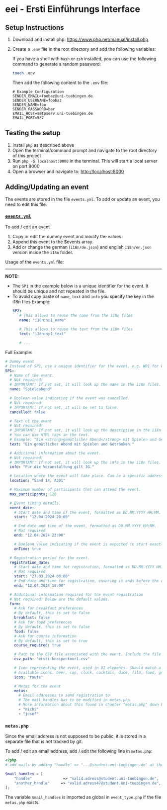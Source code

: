 # eei - Ersti Einführungs Interface

## Setup Instructions

1. Download and install php: https://www.php.net/manual/install.php
2. Create a `.env` file in the root directory and add the following variables:

   If you have a shell with `bash` or `zsh` installed, you can use the following command to generate a random password:

    ```bash
    touch .env
    ```

   Then add the following content to the `.env` file:

    ```dotenv
    # Example Configuration
    SENDER_EMAIL=foobaz@uni-tuebingen.de
    SENDER_USERNAME=foobaz
    SENDER_NAME=foo
    SENDER_PASSWORD=bar
    EMAIL_HOST=smtpserv.uni-tuebingen.de
    EMAIL_PORT=587
    ```

## Testing the setup

1. Install `php` as described above
2. Open the terminal/command prompt and navigate to the root directory of this project
3. Run `php -S localhost:8000` in the terminal. This will start a local server on port 8000
4. Open a browser and navigate to: <http://localhost:8000>

## Adding/Updating an event

The events are stored in the file `events.yml`. To add or update an event, you need to edit this file.

### [`events.yml`](events.yml)

To add / edit an event

1. Copy or edit the dummy event and modify the values.
2. Append this event to the $events array.
3. Add or change the german (`i18n/de.json`) and english `i18n/en.json` version inside the `i18n` folder.

Usage of the `events.yml` file:

---

**NOTE:**

- The `SP1` in the example below is a unique identifier for the event. It should be unique and not repeated in the file.
- To avoid copy paste of `name`, `text` and `info` you specify the key in the i18n files
  Example:
   ```yaml
  SP2:
      # This allows to reuse the name from the i18n files
      name: "i18n:sp1_name"
    
      # This allows to reuse the text from the i18n files
      text: "i18n:sp1_text"
  
      # ...
  ```

Full Example:

```yaml
# Dummy event
# Instead of SP1, use a unique identifier for the event, e.g. WD1 for Wanderung 1 or SP2 for Spieleabend 2.
SP1:
  # Name of the event.
  # Not required!
  # IMPORTANT: If not set, it will look up the name in the i18n files.
  name: "Spieleabend"

  # Boolean value indicating if the event was cancelled.
  # Not required!
  # IMPORTANT: If not set, it will be set to false.
  cancelled: false

  # Text of the event
  # Not required!
  # IMPORTANT: If not set, it will look up the description in the i18n files.
  # You can use HTML tags in the text.
  # Example: "Ein <strong>gemütlicher Abend</strong> mit Spielen und Getränken."
  text: "Ein gemütlicher Abend mit Spielen und Getränken."

  # Additional information about the event.
  # Not required!
  # IMPORTANT: If not set, it will look up the info in the i18n files.
  info: "Für die Veranstaltung gilt 3G."

  # Location where the event will take place. Can be a specific address or a general area description.
  location: "Sand 14, A301"

  # Maximum number of participants that can attend the event.
  max_participants: 120

  # Event timing details.
  event_date:
    # Start date and time of the event, formatted as DD.MM.YYYY HH:MM.
    start: "12.04.2024 20:00"

    # End date and time of the event, formatted as DD.MM.YYYY HH:MM.
    # Not required
    end: "12.04.2024 23:00"

    # Boolean value indicating if the event is expected to start exactly on time.
    onTime: true

  # Registration period for the event.
  registration_date:
    # Start date and time for registration, formatted as DD.MM.YYYY HH:MM.
    # Not required
    start: "27.03.2024 00:00"
    # End date and time for registration, ensuring it ends before the event starts.
    end: "12.04.2024 19:00"

  # Additional information required for the event registration
  # Not required! Below are the default values.
  form:
    # Ask for breakfast preferences
    # By default, this is set to false
    breakfast: false
    # Ask for food preferences
    # By default, this is set to false
    food: false
    # Ask for course information
    # By default, this is set to true
    course_required: true

    # Path to the CSV file associated with the event. Include the file extension.
    csv_path: "ersti-kneipentour1.csv"

    # Icon representing the event, used in UI elements. Should match a file name or identifier.
    # Available icons: beer, cap, clock, cocktail, dice, film, food, grill, hiking, home, marker, route, sings
    icon: "route"

    # Metas for the event
    metas:
      # Email addresses to send registration to
      # The mail_handles has to be modified in metas.php
      # More information about this found in chapter "metas.php" down below
      - "michi"
      - "josef"
```

### `metas.php`

Since the email address is not supposed to be public, it is stored in a separate file
that is not tracked by git.

To add / edit an email address, add / edit the following line in `metas.php`:

```php
<?php
# add mails by adding "handle" => "...@student.uni-tuebingen.de" at the bottom

$mail_handles = [
	"handle"	          => "valid.adress@student.uni-tuebingen.de",
	"another_handle"	 => "valid.adress47@student.uni-tuebingen.de",
];
```

The variable `$mail_handles` is imported as global in `event_type.php` if the file `metas.php` exists.
